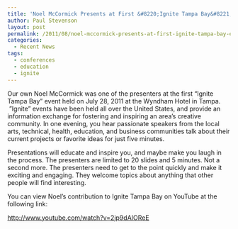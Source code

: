```yaml
---
title: 'Noel McCormick Presents at First &#8220;Ignite Tampa Bay&#8221; Event'
author: Paul Stevenson
layout: post
permalink: /2011/08/noel-mccormick-presents-at-first-ignite-tampa-bay-event/
categories:
  - Recent News
tags:
  - conferences
  - education
  - ignite
---
```

Our own Noel McCormick was one of the presenters at the first “Ignite Tampa Bay” event held on July 28, 2011 at the Wyndham Hotel in Tampa.  ”Ignite” events have been held all over the United States, and provide an information exchange for fostering and inspiring an area’s creative community. In one evening, you hear passionate speakers from the local arts, technical, health, education, and business communities talk about their current projects or favorite ideas for just five minutes.

Presentations will educate and inspire you, and maybe make you laugh in the process. The presenters are limited to 20 slides and 5 minutes. Not a second more. The presenters need to get to the point quickly and make it exciting and engaging. They welcome topics about anything that other people will find interesting.

You can view Noel’s contribution to Ignite Tampa Bay on YouTube at the following link:

<http://www.youtube.com/watch?v=2jp9dAIOReE>